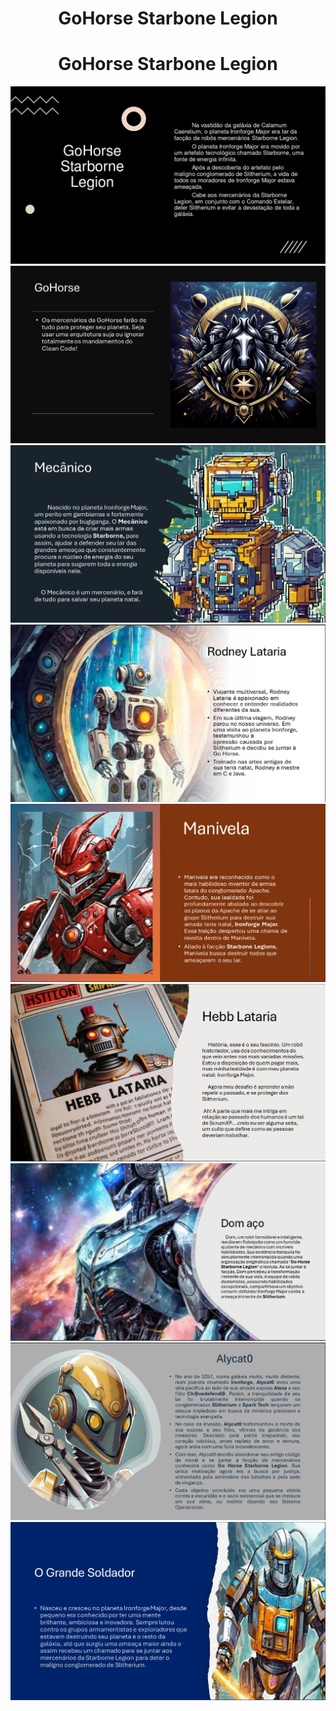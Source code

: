 <center>

# GoHorse Starbone Legion

<center>

# GoHorse Starbone Legion

![](../img/historia_img/parte1.png)
![](../img/historia_img/goHistoria.png)
![](../img/historia_img/mecanico.png)
![](../img/historia_img/rodney.png)
![](../img/historia_img/manivela.png)
![](../img/historia_img/hebb.png)
![](../img/historia_img/dom.png)
![](../img/historia_img/alicate.png)
![](../img/historia_img/soldador.png)


</center>


</center>



